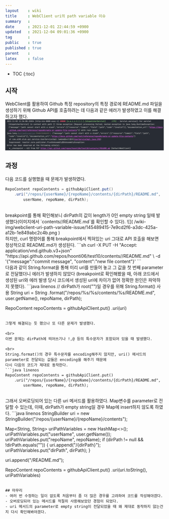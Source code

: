 ```yaml
---
layout    : wiki
title     : WebClient uri의 path variable 이슈
summary   : 
date      : 2021-12-01 22:44:59 +0900
updated   : 2021-12-04 09:01:36 +0900
tag       : 
public    : true
published : true
parent    : 
latex     : false
---
```

* TOC
{:toc}

## 시작

WebClient를 활용하여 Github 특정 repository의 특정 경로에 README.md 파일을 생성하기 위해 Github API를 호출하려는 데 다음과 같은 에러가 발생하였고 이를 해결하고자 했다.  
![]( /wiki-img/webclient-uri-path-variable-issue/145489456-99580c8f-488b-46ef-9702-8ac755b8e86e.png )

## 과정

다음 코드를 실행했을 때 문제가 발생하였다. 
```java linenos
RepoContent repoContents = githubApiClient.put()
	.uri("/repos/{userName}/{repoName}/contents/{dirPath}/README.md", 
		userName, repoName, dirPath);
```

<br>
breakpoint를 통해 확인해보니 dirPath의 값이 length가 0인 empty string 일때 발생했다(이미지에서 `contents//README.md`를 확인할 수 있다).
![]( /wiki-img/webclient-uri-path-variable-issue/145489415-7e9cd2f6-a3dc-425a-a12b-1e849abc2c4b.png )

<br>
하지만, curl 명령어를 통해 breakpoint에서 찍혀있는 uri 그대로 API 호출을 해보면 정상적으로 README.md가 생성된다.
```sh
curl -X PUT -H "Accept: application/vnd.github.v3+json"
"https://api.github.com/repos/hoonti06/test10/contents//README.md" \
-d '{"message":"commit message", "content":"new file content"}'
```

<br>
다음과 같이 String.format을 통해 미리 uri를 만들어 놓고 그 값을 첫 번째 parameter로 전달했더니 에러가 발생하지 않았다  
(breakpoint로 확인해봤을 때, 아래 코드에서 생성된 uri와 에러 발생 당시 코드에서 생성된 uri에 차이가 없어 정확한 원인은 파악하지 못했다).
```java linenos
// dirPath가 root("")일 경우를 위해 String.format() 사용
String uri = String
.format("/repos/%s/%s/contents/%s/README.md", user.getName(), repoName, dirPath);

RepoContent repoContents = githubApiClient.put()
	.uri(uri)
```

그렇게 해결되는 듯 했으나 또 다른 문제가 발생했다.

<br>
이번 문제는 dirPath에 띄어쓰기나 !,@ 등의 특수문자가 포함되어 있을 때 발생했다.  

<br>
String.format()의 경우 특수문자를 encoding해주지 않지만, uri() 메서드의 parameter로 전달되는 값들은 encoding을 해주기 때문에 
다시 다음의 코드가 제대로 동작한다.
```java linenos
RepoContent repoContents = githubApiClient.put()
	.uri("/repos/{userName}/{repoName}/contents/{dirPath}/README.md", 
		userName, repoName, dirPath);
```

<br>
그래서 오버로딩되어 있는 다른 uri 메서드를 활용하였다. Map변수를 parameter로 전달할 수 있는데, 이때, dirPath가 empty string일 경우 Map에 insert하지 않도록 하였다.
```java linenos
StringBuilder uri = new StringBuilder("/repos/{userName}/{repoName}/contents");

Map<String, String> uriPathVariables = new HashMap<>();
uriPathVariables.put("userName", user.getName());
uriPathVariables.put("repoName", repoName);
if (dirPath != null && !dirPath.equals("")) {
	uri.append("/{dirPath}");
	uriPathVariables.put("dirPath", dirPath);
}

uri.append("/README.md");

RepoContent repoContents = githubApiClient.put()
	.uri(uri.toString(), uriPathVariables)
```

## 마무리
- 여러 번 수정하는 일이 없도록 처음부터 좀 더 많은 경우를 고려하여 코드를 작성해야겠다.  
- 오버로딩되어 있는 메서드를 적절히 사용해보았던 경험이 되었다.
- uri 메서드의 parameter로 empty string이 전달되었을 때 왜 제대로 동작하지 않는건지 다시 확인해봐야겠다.

